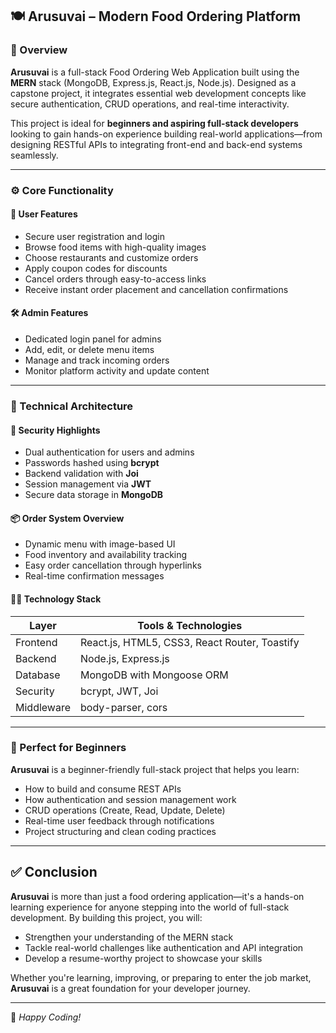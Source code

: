 ## 🍽️ Arusuvai – Modern Food Ordering Platform

### 🧾 Overview

**Arusuvai** is a full-stack Food Ordering Web Application built using the **MERN** stack (MongoDB, Express.js, React.js, Node.js). Designed as a capstone project, it integrates essential web development concepts like secure authentication, CRUD operations, and real-time interactivity.

This project is ideal for **beginners and aspiring full-stack developers** looking to gain hands-on experience building real-world applications—from designing RESTful APIs to integrating front-end and back-end systems seamlessly.

---

### ⚙️ Core Functionality

#### 👤 User Features

- Secure user registration and login
- Browse food items with high-quality images
- Choose restaurants and customize orders
- Apply coupon codes for discounts
- Cancel orders through easy-to-access links
- Receive instant order placement and cancellation confirmations

#### 🛠️ Admin Features

- Dedicated login panel for admins
- Add, edit, or delete menu items
- Manage and track incoming orders
- Monitor platform activity and update content

---

### 🧱 Technical Architecture

#### 🔐 Security Highlights

- Dual authentication for users and admins
- Passwords hashed using **bcrypt**
- Backend validation with **Joi**
- Session management via **JWT**
- Secure data storage in **MongoDB**

#### 📦 Order System Overview

- Dynamic menu with image-based UI
- Food inventory and availability tracking
- Easy order cancellation through hyperlinks
- Real-time confirmation messages

#### 🧑‍💼 Technology Stack

| Layer       | Tools & Technologies                             |
|------------|--------------------------------------------------|
| Frontend   | React.js, HTML5, CSS3, React Router, Toastify    |
| Backend    | Node.js, Express.js                              |
| Database   | MongoDB with Mongoose ORM                        |
| Security   | bcrypt, JWT, Joi                                 |
| Middleware | body-parser, cors                                |

---

### 🌱 Perfect for Beginners

**Arusuvai** is a beginner-friendly full-stack project that helps you learn:

- How to build and consume REST APIs
- How authentication and session management work
- CRUD operations (Create, Read, Update, Delete)
- Real-time user feedback through notifications
- Project structuring and clean coding practices

---

## ✅ Conclusion

**Arusuvai** is more than just a food ordering application—it's a hands-on learning experience for anyone stepping into the world of full-stack development. By building this project, you will:

- Strengthen your understanding of the MERN stack
- Tackle real-world challenges like authentication and API integration
- Develop a resume-worthy project to showcase your skills

Whether you're learning, improving, or preparing to enter the job market, **Arusuvai** is a great foundation for your developer journey.

---

🚀 *Happy Coding!*



   
